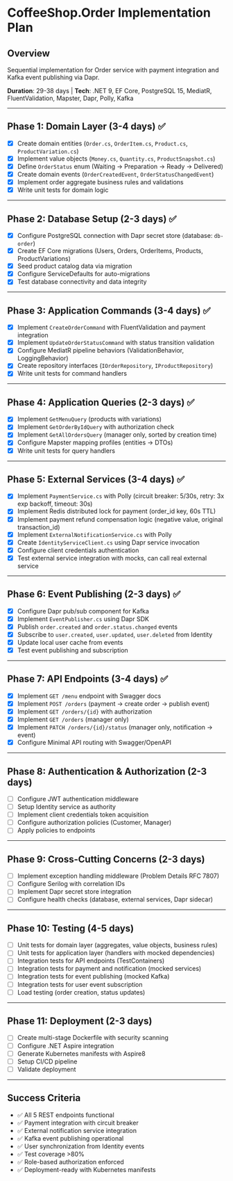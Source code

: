 # CoffeeShop.Order Implementation Plan

## Overview

Sequential implementation for Order service with payment integration and Kafka event publishing via Dapr.

**Duration**: 29-38 days | **Tech**: .NET 9, EF Core, PostgreSQL 15, MediatR, FluentValidation, Mapster, Dapr, Polly, Kafka

---

## Phase 1: Domain Layer (3-4 days) ✅

- [x] Create domain entities (`Order.cs`, `OrderItem.cs`, `Product.cs`, `ProductVariation.cs`)
- [x] Implement value objects (`Money.cs`, `Quantity.cs`, `ProductSnapshot.cs`)
- [x] Define `OrderStatus` enum (Waiting → Preparation → Ready → Delivered)
- [x] Create domain events (`OrderCreatedEvent`, `OrderStatusChangedEvent`)
- [x] Implement order aggregate business rules and validations
- [x] Write unit tests for domain logic

---

## Phase 2: Database Setup (2-3 days) ✅

- [x] Configure PostgreSQL connection with Dapr secret store (database: `db-order`)
- [x] Create EF Core migrations (Users, Orders, OrderItems, Products, ProductVariations)
- [x] Seed product catalog data via migration
- [x] Configure ServiceDefaults for auto-migrations
- [x] Test database connectivity and data integrity

---

## Phase 3: Application Commands (3-4 days) ✅

- [x] Implement `CreateOrderCommand` with FluentValidation and payment integration
- [x] Implement `UpdateOrderStatusCommand` with status transition validation
- [x] Configure MediatR pipeline behaviors (ValidationBehavior, LoggingBehavior)
- [x] Create repository interfaces (`IOrderRepository`, `IProductRepository`)
- [x] Write unit tests for command handlers

---

## Phase 4: Application Queries (2-3 days) ✅

- [x] Implement `GetMenuQuery` (products with variations)
- [x] Implement `GetOrderByIdQuery` with authorization check
- [x] Implement `GetAllOrdersQuery` (manager only, sorted by creation time)
- [x] Configure Mapster mapping profiles (entities → DTOs)
- [x] Write unit tests for query handlers

---

## Phase 5: External Services (3-4 days) ✅

- [x] Implement `PaymentService.cs` with Polly (circuit breaker: 5/30s, retry: 3x exp backoff, timeout: 30s)
- [x] Implement Redis distributed lock for payment (order_id key, 60s TTL)
- [x] Implement payment refund compensation logic (negative value, original transaction_id)
- [x] Implement `ExternalNotificationService.cs` with Polly
- [x] Create `IdentityServiceClient.cs` using Dapr service invocation
- [x] Configure client credentials authentication
- [x] Test external service integration with mocks, can call real external service

---

## Phase 6: Event Publishing (2-3 days) ✅

- [x] Configure Dapr pub/sub component for Kafka
- [x] Implement `EventPublisher.cs` using Dapr SDK
- [x] Publish `order.created` and `order.status.changed` events
- [x] Subscribe to `user.created`, `user.updated`, `user.deleted` from Identity
- [x] Update local user cache from events
- [x] Test event publishing and subscription

---

## Phase 7: API Endpoints (3-4 days) ✅

- [x] Implement `GET /menu` endpoint with Swagger docs
- [x] Implement `POST /orders` (payment → create order → publish event)
- [x] Implement `GET /orders/{id}` with authorization
- [x] Implement `GET /orders` (manager only)
- [x] Implement `PATCH /orders/{id}/status` (manager only, notification → event)
- [x] Configure Minimal API routing with Swagger/OpenAPI

---

## Phase 8: Authentication & Authorization (2-3 days)

- [ ] Configure JWT authentication middleware
- [ ] Setup Identity service as authority
- [ ] Implement client credentials token acquisition
- [ ] Configure authorization policies (Customer, Manager)
- [ ] Apply policies to endpoints

---

## Phase 9: Cross-Cutting Concerns (2-3 days)

- [ ] Implement exception handling middleware (Problem Details RFC 7807)
- [ ] Configure Serilog with correlation IDs
- [ ] Implement Dapr secret store integration
- [ ] Configure health checks (database, external services, Dapr sidecar)

---

## Phase 10: Testing (4-5 days)

- [ ] Unit tests for domain layer (aggregates, value objects, business rules)
- [ ] Unit tests for application layer (handlers with mocked dependencies)
- [ ] Integration tests for API endpoints (TestContainers)
- [ ] Integration tests for payment and notification (mocked services)
- [ ] Integration tests for event publishing (mocked Kafka)
- [ ] Integration tests for user event subscription
- [ ] Load testing (order creation, status updates)

---

## Phase 11: Deployment (2-3 days)

- [ ] Create multi-stage Dockerfile with security scanning
- [ ] Configure .NET Aspire integration
- [ ] Generate Kubernetes manifests with Aspire8
- [ ] Setup CI/CD pipeline
- [ ] Validate deployment

---

## Success Criteria

- ✅ All 5 REST endpoints functional
- ✅ Payment integration with circuit breaker
- ✅ External notification service integration
- ✅ Kafka event publishing operational
- ✅ User synchronization from Identity events
- ✅ Test coverage >80%
- ✅ Role-based authorization enforced
- ✅ Deployment-ready with Kubernetes manifests
